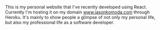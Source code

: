 This is my personal website that I've recently developed using React. Currently I'm hosting it on my domain www.jasonkomoda.com through Heroku. It's mainly to show people a glimpse of not only my personal life, but also my professional life as a software developer.
